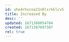 ```yaml
---
id: vhe4rhvcna21n0lxrkklcv5
title: Increased By
desc: ''
updated: 1671388054784
created: 1671387697387
rel: true
---
```

